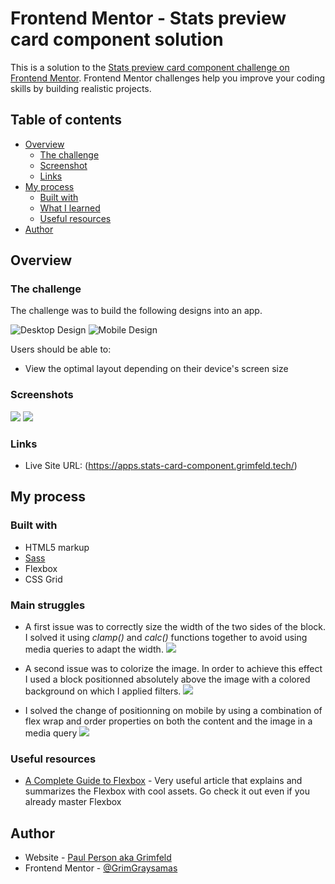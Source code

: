 # Frontend Mentor - Stats preview card component solution

This is a solution to the [Stats preview card component challenge on Frontend Mentor](https://www.frontendmentor.io/challenges/stats-preview-card-component-8JqbgoU62). Frontend Mentor challenges help you improve your coding skills by building realistic projects.

## Table of contents

- [Overview](#overview)
  - [The challenge](#the-challenge)
  - [Screenshot](#screenshot)
  - [Links](#links)
- [My process](#my-process)
  - [Built with](#built-with)
  - [What I learned](#what-i-learned)
  - [Useful resources](#useful-resources)
- [Author](#author)

## Overview

### The challenge

The challenge was to build the following designs into an app.

![Desktop Design](https://apps.stats-card-component.grimfeld.tech/design/desktop-design.jpg)
![Mobile Design](https://apps.stats-card-component.grimfeld.tech/design/mobile-design.jpg)

Users should be able to:

- View the optimal layout depending on their device's screen size

### Screenshots

![](https://apps.stats-card-component.grimfeld.tech/assets/solution-preview.png)
![](https://apps.stats-card-component.grimfeld.tech/assets/solution-mobile-preview.png)

### Links

- Live Site URL: (https://apps.stats-card-component.grimfeld.tech/)

## My process

### Built with

- HTML5 markup
- [Sass](https://sass-lang.com/)
- Flexbox
- CSS Grid

### Main struggles

- A first issue was to correctly size the width of the two sides of the block. I solved it using _clamp()_ and _calc()_ functions together to avoid using media queries to adapt the width.
  ![](https://apps.stats-card-component.grimfeld.tech/assets/clamp.png)

- A second issue was to colorize the image. In order to achieve this effect I used a block positionned absolutely above the image with a colored background on which I applied filters.
  ![](https://apps.stats-card-component.grimfeld.tech/assets/colorizer.png)
- I solved the change of positionning on mobile by using a combination of flex wrap and order properties on both the content and the image in a media query
  ![](https://apps.stats-card-component.grimfeld.tech/assets/position.png)

### Useful resources

- [A Complete Guide to Flexbox](https://css-tricks.com/snippets/css/a-guide-to-flexbox/) - Very useful article that explains and summarizes the Flexbox with cool assets. Go check it out even if you already master Flexbox

## Author

- Website - [Paul Person aka Grimfeld](https://grimfeld.tech)
- Frontend Mentor - [@GrimGraysamas](https://www.frontendmentor.io/profile/GrimGraysamas)
